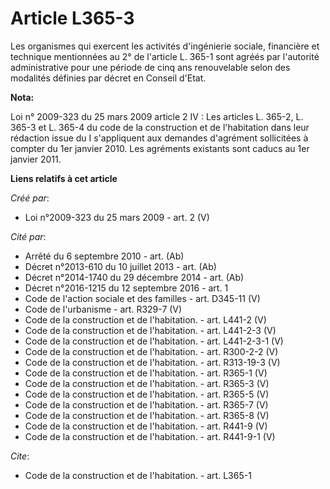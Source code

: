 # Article L365-3

Les organismes qui exercent les activités d'ingénierie sociale, financière et technique mentionnées au 2° de l'article L.
365-1 sont agréés par l'autorité administrative pour une période de cinq ans renouvelable selon des modalités définies par
décret en Conseil d'Etat.

**Nota:**

Loi n° 2009-323 du 25 mars 2009 article 2 IV : Les articles L. 365-2, L. 365-3 et L. 365-4 du code de la construction et de
l'habitation dans leur rédaction issue du I s'appliquent aux demandes d'agrément sollicitées à compter du 1er janvier 2010.
Les agréments existants sont caducs au 1er janvier 2011.

**Liens relatifs à cet article**

_Créé par_:

  - Loi n°2009-323 du 25 mars 2009 - art. 2 (V)

_Cité par_:

  - Arrêté du 6 septembre 2010 - art. (Ab)
  - Décret n°2013-610 du 10 juillet 2013 - art. (Ab)
  - Décret n°2014-1740 du 29 décembre 2014 - art. (Ab)
  - Décret n°2016-1215 du 12 septembre 2016 - art. 1
  - Code de l'action sociale et des familles - art. D345-11 (V)
  - Code de l'urbanisme - art. R329-7 (V)
  - Code de la construction et de l'habitation. - art. L441-2 (V)
  - Code de la construction et de l'habitation. - art. L441-2-3 (V)
  - Code de la construction et de l'habitation. - art. L441-2-3-1 (V)
  - Code de la construction et de l'habitation. - art. R300-2-2 (V)
  - Code de la construction et de l'habitation. - art. R313-19-3 (V)
  - Code de la construction et de l'habitation. - art. R365-1 (V)
  - Code de la construction et de l'habitation. - art. R365-3 (V)
  - Code de la construction et de l'habitation. - art. R365-5 (V)
  - Code de la construction et de l'habitation. - art. R365-7 (V)
  - Code de la construction et de l'habitation. - art. R365-8 (V)
  - Code de la construction et de l'habitation. - art. R441-9 (V)
  - Code de la construction et de l'habitation. - art. R441-9-1 (V)

_Cite_:

  - Code de la construction et de l'habitation. - art. L365-1
